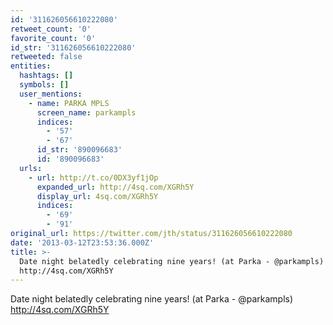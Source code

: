 ```yaml
---
id: '311626056610222080'
retweet_count: '0'
favorite_count: '0'
id_str: '311626056610222080'
retweeted: false
entities:
  hashtags: []
  symbols: []
  user_mentions:
    - name: PARKA MPLS
      screen_name: parkampls
      indices:
        - '57'
        - '67'
      id_str: '890096683'
      id: '890096683'
  urls:
    - url: http://t.co/0DX3yf1jOp
      expanded_url: http://4sq.com/XGRh5Y
      display_url: 4sq.com/XGRh5Y
      indices:
        - '69'
        - '91'
original_url: https://twitter.com/jth/status/311626056610222080
date: '2013-03-12T23:53:36.000Z'
title: >-
  Date night belatedly celebrating nine years! (at Parka - @parkampls)
  http://4sq.com/XGRh5Y
---
```


Date night belatedly celebrating nine years! (at Parka - @parkampls) http://4sq.com/XGRh5Y